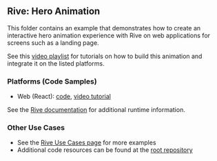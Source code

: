 ## Rive: Hero Animation

This folder contains an example that demonstrates how to create an interactive hero animation experience with Rive on web applications for screens such as a landing page.

See this [video playlist](https://youtube.com/playlist?list=PLujDTZWVDSsFnqEdfIi6v238EVbdKV93L) for tutorials on how to build this animation and integrate it on the listed platforms.

### Platforms (Code Samples)
- Web (React): [code](react/), [video tutorial](https://youtu.be/_s1zuX7hn_U)

See the [Rive documentation](https://help.rive.app/runtimes/overview) for additional runtime information.

### Other Use Cases
- See the [Rive Use Cases page](https://rive.app/use-cases) for more examples
- Additional code resources can be found at the [root repository](https://github.com/rive-app/rive-use-cases/)
